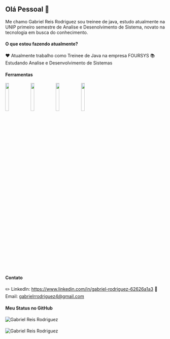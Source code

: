## Olá Pessoal 👋



Me chamo Gabriel Reis Rodriguez sou treinee de java, estudo atualmente na UNIP primeiro semestre de Analise e Desenolvimento de Sistema, novato na tecnologia em busca do conhecimento.

#### O que estou fazendo atualmente?
❤ Atualmente trabalho como Treinee de Java na empresa FOURSYS
📚 Estudando Analise e Desenvolvimento de Sistemas


#### Ferramentas
<code><img width="15%" src="https://www.vectorlogo.zone/logos/visualstudio_code/visualstudio_code-ar21.svg"></code> <code><img width="15%" src="https://www.vectorlogo.zone/logos/java/java-ar21.svg"></code> 
<code><img width="15%" src="https://www.vectorlogo.zone/logos/w3_html5/w3_html5-ar21.svg"></code> <code><img width="15%" src="https://www.vectorlogo.zone/logos/getbootstrap/getbootstrap-ar21.svg"></code> 

#### Contato

✏️ LinkedIn: https://www.linkedin.com/in/gabriel-rodriguez-62626a1a3
 📧 Email: gabrielrrodriguez4@gmail.com

#### Meu Status no GitHub

<img align="center" src="https://github-readme-stats.vercel.app/api?username=Garero&show_icons=true&locale=en" alt="Gabriel Reis Rodriguez" />

####
 <img src="https://komarev.com/ghpvc/?username=Garero&label=Profile%20views&color=0e75b6&style=social" alt="Gabriel Reis Rodriguez" />
